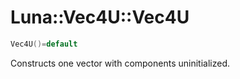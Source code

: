 # Luna::Vec4U::Vec4U

```c++
Vec4U()=default
```

Constructs one vector with components uninitialized. 


